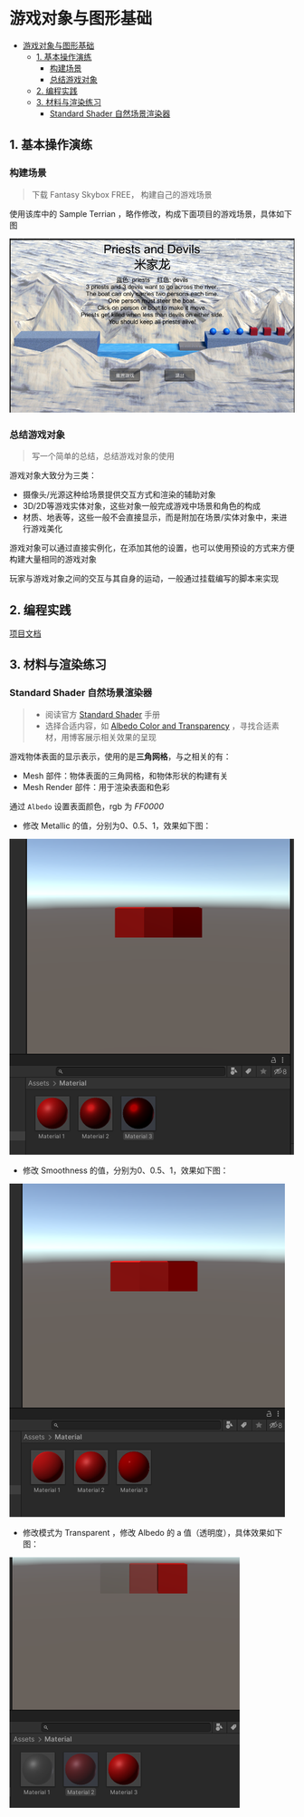 # 游戏对象与图形基础

- [游戏对象与图形基础](#游戏对象与图形基础)
  - [1. 基本操作演练](#1-基本操作演练)
    - [构建场景](#构建场景)
    - [总结游戏对象](#总结游戏对象)
  - [2. 编程实践](#2-编程实践)
  - [3. 材料与渲染练习](#3-材料与渲染练习)
    - [Standard Shader 自然场景渲染器](#standard-shader-自然场景渲染器)

## 1. 基本操作演练

### 构建场景

> 下载 Fantasy Skybox FREE， 构建自己的游戏场景 

使用该库中的 Sample Terrian ，略作修改，构成下面项目的游戏场景，具体如下图

![background](./img/background.png)

### 总结游戏对象

> 写一个简单的总结，总结游戏对象的使用

游戏对象大致分为三类：
- 摄像头/光源这种给场景提供交互方式和渲染的辅助对象
- 3D/2D等游戏实体对象，这些对象一般完成游戏中场景和角色的构成
- 材质、地表等，这些一般不会直接显示，而是附加在场景/实体对象中，来进行游戏美化

游戏对象可以通过直接实例化，在添加其他的设置，也可以使用预设的方式来方便构建大量相同的游戏对象

玩家与游戏对象之间的交互与其自身的运动，一般通过挂载编写的脚本来实现

## 2. 编程实践

[项目文档](doc.md)

## 3. 材料与渲染练习

### Standard Shader 自然场景渲染器

> - 阅读官方 [Standard Shader](https://docs.unity3d.com/cn/2019.4/Manual/shader-StandardShader.html) 手册
> - 选择合适内容，如 [Albedo Color and Transparency](https://docs.unity3d.com/cn/2019.4/Manual/StandardShaderMaterialParameterAlbedoColor.html) ，寻找合适素材，用博客展示相关效果的呈现

游戏物体表面的显示表示，使用的是**三角网格**，与之相关的有：
- Mesh 部件：物体表面的三角网格，和物体形状的构建有关
- Mesh Render 部件：用于渲染表面和色彩

通过 `Albedo` 设置表面颜色，rgb 为 *FF0000*
- 修改 Metallic 的值，分别为0、0.5、1，效果如下图：

![metallic](./img/metallic.png)
- 修改 Smoothness 的值，分别为0、0.5、1，效果如下图：

![smoothnes](./img/smoothness.png)

- 修改模式为 Transparent ，修改 Albedo 的 a 值（透明度），具体效果如下图：

![transpancy](./img/transparent.png)